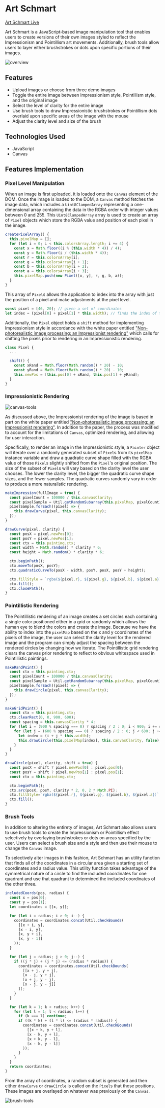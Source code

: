 # Art Schmart

[Art Schmart Live](http://amytfang.me/ArtSchmart/)

Art Schmart is a JavaScript-based image manipulation tool that enables users to create versions of their own images styled to reflect the Impressionism and Pointillism art movements.  Additionally, brush tools allow users to layer either brushstrokes or dots upon specific portions of their images.

![overview](images/overview.png)

## Features

* Upload images or choose from three demo images
* Toggle the entire image between Impressionism style, Pointillism style, and the original image
* Select the level of clarity for the entire image
* Use brush tools to draw Impressionistic brushstrokes or Pointillism dots overlaid upon specific areas of the image with the mouse
* Adjust the clarity level and size of the brush

## Technologies Used

* JavaScript
* Canvas

## Features Implementation

### Pixel Level Manipulation

When an image is first uploaded, it is loaded onto the `Canvas` element of the DOM.  Once the image is loaded to the DOM, a `Canvas` method fetches the image data, which includes a `Uint8ClampedArray` representing a one-dimensional array containing the data in the RGBA order with integer values between 0 and 255.  This `Uint8ClampedArray` array is used to create an array of `Pixel` objects which store the RGBA value and position of each pixel in the image.  

```javascript
createPixelArray() {
  this.pixelMap = [];
  for (let i = 0; i < this.colorsArray.length; i += 4) {
    const x = Math.floor((i % (this.width * 4)) / 4);
    const y = Math.floor(i / (this.width * 4));
    const r = this.colorsArray[i];
    const g = this.colorsArray[i + 1];
    const b = this.colorsArray[i + 2];
    const a = this.colorsArray[i + 3];
    this.pixelMap.push(new Pixel([x, y], r, g, b, a));
  }
}
```

This array of `Pixel`s allows the application to index into the array with just the position of a pixel and make adjustments at the pixel level.  

```javascript
const pixel = [46, 20]; // given a set of coordinates
let index = (pixel[0] + pixel[1] * this.width); // finds the index of the coordinates in the pixelMap
```

Additionally, the `Pixel` object holds a `shift` method for implementing Impressionism style in accordance with the white paper entitled ["Non-photorealistic image processing: an Impressionist rendering"](https://arxiv.org/pdf/0911.4874.pdf) which calls for shifting the pixels prior to rendering in an Impressionistic rendering.  

```javascript
class Pixel {
  ...

  shift() {
    const xRand = Math.floor(Math.random() * 20) - 10;
    const yRand = Math.floor(Math.random() * 20) - 10;
    this.newPos = [this.pos[0] + xRand, this.pos[1] + yRand];
  }
}
```

### Impressionistic Rendering

![canvas-tools](images/canvas-tools.gif)

As discussed above, the Impressionist rendering of the image is based in part on the white paper entitled ["Non-photorealistic image processing: an Impressionist rendering"](https://arxiv.org/pdf/0911.4874.pdf).  In addition to the paper, the process was modified to account for the limitations of `Canvas`, optimized rendering, and allowing for user interaction.

Specifically, to render an image in the Impressionistic style, a `Painter` object will iterate over a randomly generated subset of `Pixel`s from its `pixelMap` instance variable and draw a quadratic curve shape filled with the RGBA value of those `Pixel`s slightly shifted from the `Pixel`'s original position.  The size of the subset of `Pixel`s will vary based on the clarity level the user chooses.  The lower the clarity level, the bigger the quadratic curve shape sizes, and the fewer samples.  The quadratic curves randomly vary in order to produce a more naturalistic rendering.

```javascript
makeImpression(fullImage = true) {
  const pixelCount = 100000 / this.canvasClarity;
  const pixelSample = Util.getRandomSubarray(this.pixelMap, pixelCount);
  pixelSample.forEach((pixel) => {
    this.drawCurve(pixel, this.canvasClarity);
  });
}

drawCurve(pixel, clarity) {
  const posX = pixel.newPos[0];
  const posY = pixel.newPos[1];
  const ctx = this.painting.ctx;
  const width = Math.random() * clarity * 6;
  const height = Math.random() * clarity * 6;

  ctx.beginPath();
  ctx.moveTo(posX, posY);
  ctx.quadraticCurveTo(posX - width, posY, posX, posY + height);

  ctx.fillStyle = `rgba(${pixel.r}, ${pixel.g}, ${pixel.b}, ${pixel.a})`;
  ctx.fill();
  ctx.closePath();
}
```

### Pointillistic Rendering

The Pointillistic rendering of an image creates a set circles each containing a single color positioned either in a grid or randomly which allows the human eye to blend the colors and create the image.  Because we have the ability to index into the `pixelMap` based on the x and y coordinates of the pixels of the image, the user can select the clarity level for the rendered image and the program can simply adjust the spacing between the rendered circles by changing how we iterate.  The Pointillistic grid rendering clears the canvas prior rendering to reflect to obvious whitespace used in Pointillistic paintings.

```javascript
makeRandPoint() {
  const ctx = this.painting.ctx;
  const pixelCount = 100000 / this.canvasClarity;
  const pixelSample = Util.getRandomSubarray(this.pixelMap, pixelCount);
  pixelSample.forEach((pixel) => {
    this.drawCircle(pixel, this.canvasClarity);
  });
}

makeGridPoint() {
  const ctx = this.painting.ctx;
  ctx.clearRect(0, 0, 900, 600);
  const spacing = this.canvasClarity * 4;
  for (let i = (900 % spacing === 0) ? spacing / 2 : 0; i < 900; i += spacing) {
    for (let j = (600 % spacing === 0) ? spacing / 2 : 0; j < 600; j += spacing) {
      let index = (i + j * this.width);
      this.drawCircle(this.pixelMap[index], this.canvasClarity, false);
    }
  }
}

drawCircle(pixel, clarity, shift = true) {
  const posX = shift ? pixel.newPos[0] : pixel.pos[0];
  const posY = shift ? pixel.newPos[1] : pixel.pos[1];
  const ctx = this.painting.ctx;

  ctx.beginPath();
  ctx.arc(posX, posY, clarity * 2, 0, 2 * Math.PI);
  ctx.fillStyle=`rgba(${pixel.r}, ${pixel.g}, ${pixel.b}, ${pixel.a})`;
  ctx.fill();
}
```

### Brush Tools

In addition to altering the entirety of images, Art Schmart also allows users to use brush tools to create the Impressionism or Pointillism effect selectively by overlaying brushstrokes or dots on areas specified by the user. Users can select a brush size and a style and then use their mouse to change the `Canvas` image.  

To selectively alter images in this fashion, Art Schmart has an utility function that finds all of the coordinates in a circular area given a starting set of coordinates and a radius value.  This utility function takes advantage of the symmetrical nature of a circle to find the included coordinates for one quadrant and use that quadrant to determined the included coordinates of the other three.  

```javascript
includedCoords(pos, radius) {
  const x = pos[0];
  const y = pos[1];
  let coordinates = [[x, y]];

  for (let i = radius; i > 0; i--) {
    coordinates = coordinates.concat(Util.checkBounds(
      [[x + i, y],
      [x - i, y],
      [x, y + i],
      [x, y - 1]]
    ));
  }

  for (let j = radius; j > 0; j--) {
    if ((j * j) + (j * j) <= (radius * radius)) {
      coordinates = coordinates.concat(Util.checkBounds(
        [[x + j, y + j],
        [x - j, y + j],
        [x + j, y - j],
        [x - j, y - j]]
      ));
    }
  }

  for (let k = 1; k < radius; k++) {
    for (let l = 1; l < radius; l++) {
      if (k === l) continue;
      if ((k * k) + (l * l) <= (radius * radius)) {
        coordinates = coordinates.concat(Util.checkBounds(
          [[x + k, y + l],
          [x - k, y + l],
          [x + k, y - l],
          [x - k, y - l]]
        ));
      }
    }
  }
  return coordinates;
}
```

From the array of coordinates, a random subset is generated and then either `drawCurve` or `drawCircle` is called on the `Pixel`s that those positions.  These images are overlayed on whatever was previously on the `Canvas`.

![brush-tools](images/brush-tools.gif)  
